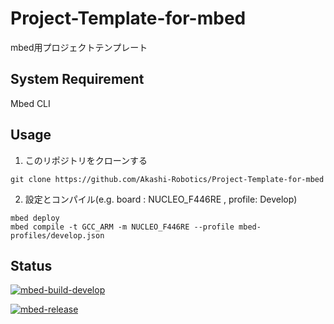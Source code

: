 # Project-Template-for-mbed

mbed用プロジェクトテンプレート

## System Requirement

Mbed CLI

## Usage

1. このリポジトリをクローンする

  ```terminal
  git clone https://github.com/Akashi-Robotics/Project-Template-for-mbed
  ```

2. 設定とコンパイル(e.g. board : NUCLEO_F446RE , profile: Develop)

  ```terminal
  mbed deploy
  mbed compile -t GCC_ARM -m NUCLEO_F446RE --profile mbed-profiles/develop.json
  ```



  
## Status


[![mbed-build-develop](https://github.com/Akashi-Robotics/Project-Template-for-mbed/actions/workflows/mbed-build-develop.yml/badge.svg?branch=develop)](https://github.com/Akashi-Robotics/Project-Template-for-mbed/actions/workflows/mbed-build-develop.yml)

[![mbed-release](https://github.com/Akashi-Robotics/Project-Template-for-mbed/actions/workflows/mbed-release.yml/badge.svg)](https://github.com/Akashi-Robotics/Project-Template-for-mbed/actions/workflows/mbed-release.yml)

